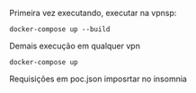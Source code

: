 Primeira vez executando, executar na vpnsp:
```
docker-compose up --build
```

Demais execução em qualquer vpn
```
docker-compose up
```

Requisições em poc.json imposrtar no insomnia

